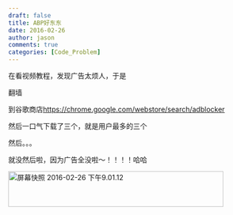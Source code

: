 ```yaml
---
draft: false
title: ABP好东东
date: 2016-02-26
author: jason
comments: true
categories: [Code_Problem]
---
```

在看视频教程，发现广告太烦人，于是

翻墙

到谷歌商店<a href="https://chrome.google.com/webstore/search/adblocker">https://chrome.google.com/webstore/search/adblocker</a>

然后一口气下载了三个，就是用户最多的三个

然后。。。

就没然后啦，因为广告全没啦～！！！！哈哈

<a href="http://blog.jstory.me/wp-content/uploads/2016/02/屏幕快照-2016-02-26-下午9.01.12.png"><img class="alignnone size-full wp-image-77" src="http://blog.jstory.me/wp-content/uploads/2016/02/屏幕快照-2016-02-26-下午9.01.12.png" alt="屏幕快照 2016-02-26 下午9.01.12" width="434" height="72" /></a>
